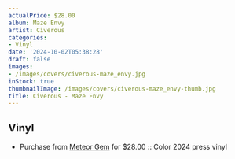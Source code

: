 ```yaml
---
actualPrice: $28.00
album: Maze Envy
artist: Civerous
categories:
- Vinyl
date: '2024-10-02T05:38:28'
draft: false
images:
- /images/covers/civerous-maze_envy.jpg
inStock: true
thumbnailImage: /images/covers/civerous-maze_envy-thumb.jpg
title: Civerous - Maze Envy
---
```


## Vinyl
* Purchase from [Meteor Gem](https://meteor-gem.com/products/civerous-maze-envy-lp) for $28.00 :: Color 2024 press vinyl
